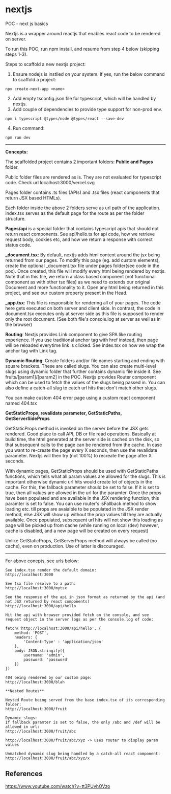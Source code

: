 # nextjs

POC - next js basics

Nextjs is a wrapper around reactjs that enables react code to be rendered on server.

To run this POC, run npm install, and resume from step 4 below (skipping steps 1-3).

Steps to scaffold a new nextjs project:

1. Ensure nodejs is instlled on your system. If yes, run the below command to scaffold a project:
```
npx create-next-app <name>
```
2. Add empty tsconfig.json file for typescript, which will be handled by nextjs.
3. Add couple of dependencies to provide type support for non-prod env.
```
npm i typescript @types/node @types/react --save-dev
```
4. Run command: 
```
npm run dev
```

---------

**Concepts:**

The scaffolded project contains 2 important folders: **Public and Pages** folder.

Public folder files are rendered as is. They are not evaluated for typescript code. Check url localhost:3000/vercel.svg

Pages folder contains .ts files (APIs) and .tsx files (react components that return JSX based HTMLs). 

Each folder inside the above 2 folders serve as url path of the application. index.tsx serves as the default page for the route as per the folder structure. 

**Pages/api** is a special folder that contains typescript apis that should not return react components. See api/hello.ts for api code, how we retrieve request body, cookies etc, and how we return a response with correct status code.

**_document.tsx**: By default, nextjs adds html content around the jsx being returned from our pages. To modify this page (eg. add custom <head> elements), create the optional _document.tsx file under pages folder(see code in the poc). Once created, this file will modify every html being rendered by nextjs. Note that in this file, we return a class based component (not functional component as with other tsx files) as we need to extends our original Document and more functionality to it. Open any html being returned in this project, and see our custom property present in the Head.

**_app.tsx**: This file is responsible for rendering all of your pages. The code here gets executed on both server and client side. In contrast, the code in document.tsx executes only at server side as this file is supposed to render only the root document. (See both file's console.log at server as well as in the browser)

**Routing**: Nextjs provides Link component to give SPA like routing experience. If you use traditional anchor tag with href instead, then page will be reloaded everytime link is clicked. See index.tsx on how we wrap the anchor tag with Link tag. 

**Dynamic Routing**: Create folders and/or file names starting and ending with square brackets. These are called slugs. You can also create multi-level slugs using dynamic folder that further contains dynamic file inside it. See fruits/[param1]/[param2] in the POC. Nextjs provides Router component which can be used to fetch the values of the slugs being passed in. You can also define a catch-all slug to catch url hits that don't match other slugs.

You can make custom 404 error page using a custom react component named 404.tsx

**GetStaticProps, revalidate parameter, GetStaticPaths, GetServerSideProps**

GetStaticProps method is invoked on the server before the JSX gets rendered. Good place to call API, DB or file read operations. Basically at build time, the html generated at the server side is cached on the disk, so that subsequent calls to the page can be rendered from the cache. In case you want to re-create the page every X seconds, then use the revalidate parameter. Nextjs will then try (not 100%) to recreate the page after X seconds.

With dynamic pages, GetStaticProps should be used with GetStaticPaths functions, which tells what all param values are allowed for the slugs. This is important otherwise dynamic url hits would create lot of objects in the cache. For this, the fallback parameter should be set to false. If it is set to true, then all values are allowed in the url for the paramter. Once the props have been populated and are available in the JSX rendering function, this paramter is set to false. You can use router's isFallback method to show loading etc. till props are avaialble to be populated in the JSX render method, else JSX will show up without the prop values till they are actually available. Once populated, subsequent url hits will not show this loading as page will be picked up from cache (while running on local (dev) however, cache is disabled, and a new page will be created on every request)

Unlike GetStaticProps, GetServerProps method will always be called (no cache), even on production. Use of latter is discouraged.

------------

For above conepts, see urls below:

```
See index.tsx render the default domain:
http://localhost:3000

See tsx file resolve to a path:
http://localhost:3000/mytsx

See the response of the api in json format as returned by the api (and not JSX returned by react components)
http://localhost:3000/api/hello

Hit the api with browser provided fetch on the console, and see request object in the server logs as per the console.log of code:

fetch('http://localhost:3000/api/hello', { 
    method: 'POST',
    headers: {
        'Content-Type' : 'application/json'
    },
    body: JSON.stringify({
        username: 'admin',
        password: 'password'
    })
})

404 being rendered by our custom page:
http://localhost:3000/blah

**Nested Routes**

Nested Route being served from the base index.tsx of its corresponding folder:
http://localhost:3000/fruit

Dynamic slugs:
If fallback paramter is set to false, the only /abc and /def will be allowed in url:
http://localhost:3000/fruit/abc

http://localhost:3000/fruit/abc/xyz -> uses router to display param values

Unmatched dynamic slug being handled by a catch-all react component:
http://localhost:3000/fruit/abc/xyz/x

```

## References
https://www.youtube.com/watch?v=tt3PUvhOVzo


